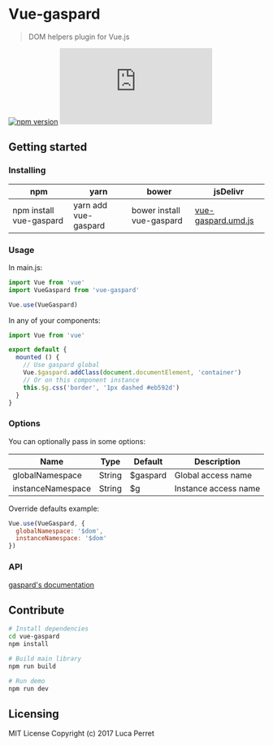# Vue-gaspard
> DOM helpers plugin for Vue.js

[![npm version](https://badge.fury.io/js/vue-gaspard.svg)](https://badge.fury.io/js/vue-gaspard)
[![vue-gaspard size](https://badges.herokuapp.com/size/npm/vue-gaspard/dist/vue-gaspard.umd.js?gzip=true)](https://www.npmjs.com/package/vue-gaspard)


## Getting started

### Installing

npm | yarn | bower | jsDelivr
------------ | ------------- | ------------- | -------------
npm install vue-gaspard | yarn add vue-gaspard | bower install vue-gaspard |  [vue-gaspard.umd.js](https://cdn.jsdelivr.net/npm/vue-gaspard@latest/dist/vue-gaspard.umd.js) |

### Usage

In main.js:
```javascript
import Vue from 'vue'
import VueGaspard from 'vue-gaspard'

Vue.use(VueGaspard)
```

In any of your components:
```javascript
import Vue from 'vue'

export default {
  mounted () {
    // Use gaspard global
    Vue.$gaspard.addClass(document.documentElement, 'container')
    // Or on this component instance
    this.$g.css('border', '1px dashed #eb592d')
  }
}
```

### Options

You can optionally pass in some options:

| Name           | Type    | Default      | Description |
| ---           | ---     | ---          | ---         |
| globalNamespace          | String  | $gaspard         | Global access name |
| instanceNamespace          | String  | $g          | Instance access name |

Override defaults example:
```javascript
Vue.use(VueGaspard, {
  globalNamespace: '$dom',
  instanceNamespace: '$dom'
})
```

### API

[gaspard's documentation](https://github.com/lucaperret/gaspard/blob/master/docs/API.md#srccollectionjs)


## Contribute

```bash
# Install dependencies
cd vue-gaspard
npm install

# Build main library
npm run build

# Run demo
npm run dev
```

## Licensing

MIT License Copyright (c) 2017 Luca Perret
